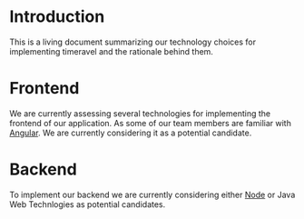 # Introduction
This is a living document summarizing our technology choices for implementing timeravel and the rationale behind them.

# Frontend

We are currently assessing several technologies for implementing the frontend of our application. As some of our team members are familiar with [Angular](https://angular.io/ "Angular Homepage"). We are currently considering it as a potential candidate.

# Backend

To implement our backend we are currently considering either [Node](https://nodejs.org/en/ "Node Homepage") or Java Web Technlogies as potential candidates.